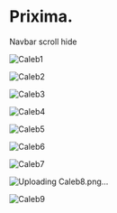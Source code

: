 # Prixima.
Navbar scroll hide

![Caleb1](https://github.com/spraveensundar/Prixima./assets/131776093/bcece4ae-ed23-4dc8-93a7-7d290b707c4e)


![Caleb2](https://github.com/spraveensundar/Prixima./assets/131776093/bf781d71-29ef-4326-ab69-f08b1389af5c)


![Caleb3](https://github.com/spraveensundar/Prixima./assets/131776093/e0dfb064-fd66-4d57-9084-1bc041cc58dc)


![Caleb4](https://github.com/spraveensundar/Prixima./assets/131776093/3982fc75-a513-4247-8bd0-c1a53646b88e)


![Caleb5](https://github.com/spraveensundar/Prixima./assets/131776093/3fb72464-48f6-4953-a8f4-53c68b3ab164)


![Caleb6](https://github.com/spraveensundar/Prixima./assets/131776093/20033041-baa5-4fba-b612-7c03b4cb6a6a)


![Caleb7](https://github.com/spraveensundar/Prixima./assets/131776093/8fbc67fa-aea3-4f3a-8e98-3ac3d8b8079c)


![Uploading Caleb8.png…]()


![Caleb9](https://github.com/spraveensundar/Prixima./assets/131776093/b24918fc-ca36-4d9b-9b82-bcef1ada6069)



































































